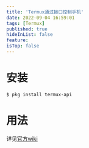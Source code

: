 ```yaml
---
title: 'Termux通过接口控制手机'
date: 2022-09-04 16:59:01
tags: [Termux]
published: true
hideInList: false
feature: 
isTop: false
---
```

# 安装

```shell
$ pkg install termux-api
```

# 用法

详见[官方wiki](https://wiki.termux.com/wiki/Termux:API)
